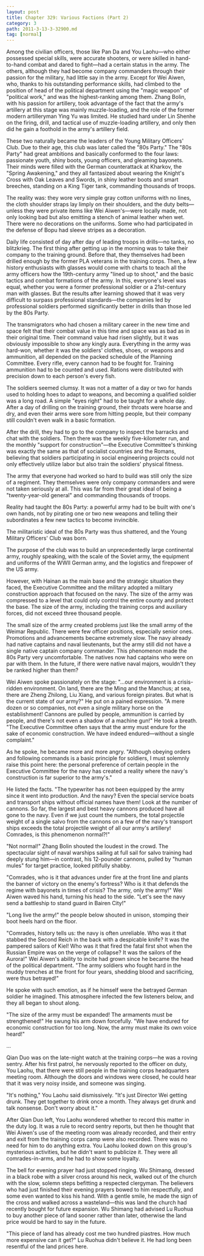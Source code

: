 ```yaml
---
layout: post
title: Chapter 329: Various Factions (Part 2)
category: 3
path: 2011-3-13-3-32900.md
tag: [normal]
---
```


Among the civilian officers, those like Pan Da and You Laohu—who either possessed special skills, were accurate shooters, or were skilled in hand-to-hand combat and dared to fight—had a certain status in the army. The others, although they had become company commanders through their passion for the military, had little say in the army. Except for Wei Aiwen, who, thanks to his outstanding performance skills, had climbed to the position of head of the political department using the "magic weapon" of "political work," and was the highest-ranking among them. Zhang Bolin, with his passion for artillery, took advantage of the fact that the army's artillery at this stage was mainly muzzle-loading, and the role of the former modern artilleryman Ying Yu was limited. He studied hard under Lin Shenhe on the firing, drill, and tactical use of muzzle-loading artillery, and only then did he gain a foothold in the army's artillery field.

These two naturally became the leaders of the Young Military Officers' Club. Due to their age, this club was later called the "80s Party." The "80s Party" had great ambitions and basically conformed to the four laws: passionate youth, shiny boots, young officers, and gleaming bayonets. Their minds were filled with the German counterattack at Kharkov, the "Spring Awakening," and they all fantasized about wearing the Knight's Cross with Oak Leaves and Swords, in shiny leather boots and smart breeches, standing on a King Tiger tank, commanding thousands of troops.

The reality was: they wore very simple gray cotton uniforms with no lines, the cloth shoulder straps lay limply on their shoulders, and the duty belts—unless they were private items like Wei Aiwen's—were locally made, not only looking bad but also emitting a stench of animal leather when wet. There were no decorations on the uniforms. Some who had participated in the defense of Bopu had sleeve stripes as a decoration.

Daily life consisted of day after day of leading troops in drills—no tanks, no blitzkrieg. The first thing after getting up in the morning was to take their company to the training ground. Before that, they themselves had been drilled enough by the former PLA veterans in the training corps. Then, a few history enthusiasts with glasses would come with charts to teach all the army officers how the 19th-century army "lined up to shoot," and the basic tactics and combat formations of the army. In this, everyone's level was equal, whether you were a former professional soldier or a 21st-century man with glasses. But the results after learning showed that it was very difficult to surpass professional standards—the companies led by professional soldiers performed significantly better in drills than those led by the 80s Party.

The transmigrators who had chosen a military career in the new time and space felt that their combat value in this time and space was as bad as in their original time. Their command value had risen slightly, but it was obviously impossible to show any kingly aura. Everything in the army was hard-won, whether it was the soldiers' clothes, shoes, or weapons and ammunition, all depended on the packed schedule of the Planning Committee. Every rifle, every cannon had to be fought for. Training ammunition had to be counted and used. Rations were distributed with precision down to each person's every fish.

The soldiers seemed clumsy. It was not a matter of a day or two for hands used to holding hoes to adapt to weapons, and becoming a qualified soldier was a long road. A simple "eyes right" had to be taught for a whole day. After a day of drilling on the training ground, their throats were hoarse and dry, and even their arms were sore from hitting people, but their company still couldn't even walk in a basic formation.

After the drill, they had to go to the company to inspect the barracks and chat with the soldiers. Then there was the weekly five-kilometer run, and the monthly "support for construction"—the Executive Committee's thinking was exactly the same as that of socialist countries and the Romans, believing that soldiers participating in social engineering projects could not only effectively utilize labor but also train the soldiers' physical fitness.

The army that everyone had worked so hard to build was still only the size of a regiment. They themselves were only company commanders and were not taken seriously at all. This was far from their great ideal of being a "twenty-year-old general" and commanding thousands of troops.

Reality had taught the 80s Party: a powerful army had to be built with one's own hands, not by pirating one or two new weapons and telling their subordinates a few new tactics to become invincible.

The militaristic ideal of the 80s Party was thus shattered, and the Young Military Officers' Club was born.

The purpose of the club was to build an unprecedentedly large continental army, roughly speaking, with the scale of the Soviet army, the equipment and uniforms of the WWII German army, and the logistics and firepower of the US army.

However, with Hainan as the main base and the strategic situation they faced, the Executive Committee and the military adopted a military construction approach that focused on the navy. The size of the army was compressed to a level that could only control the entire county and protect the base. The size of the army, including the training corps and auxiliary forces, did not exceed three thousand people.

The small size of the army created problems just like the small army of the Weimar Republic. There were few officer positions, especially senior ones. Promotions and advancements became extremely slow. The navy already had native captains and naval lieutenants, but the army still did not have a single native captain company commander. This phenomenon made the 80s Party very uncomfortable. The natives now had captains who were on par with them. In the future, if there were native naval majors, wouldn't they be ranked higher than them?

Wei Aiwen spoke passionately on the stage: "...our environment is a crisis-ridden environment. On land, there are the Ming and the Manchus; at sea, there are Zheng Zhilong, Liu Xiang, and various foreign pirates. But what is the current state of our army?" He put on a pained expression. "A mere dozen or so companies, not even a single military horse on the establishment! Cannons are pulled by people, ammunition is carried by people, and there's not even a shadow of a machine gun!" He took a breath. "The Executive Committee often says that the army must endure for the sake of economic construction. We have indeed endured—without a single complaint."

As he spoke, he became more and more angry. "Although obeying orders and following commands is a basic principle for soldiers, I must solemnly raise this point here: the personal preference of certain people in the Executive Committee for the navy has created a reality where the navy's construction is far superior to the army's."

He listed the facts. "The typewriter has not been equipped by the army since it went into production. And the navy? Even the special service boats and transport ships without official names have them! Look at the number of cannons. So far, the largest and best heavy cannons produced have all gone to the navy. Even if we just count the numbers, the total projectile weight of a single salvo from the cannons on a few of the navy's transport ships exceeds the total projectile weight of all our army's artillery! Comrades, is this phenomenon normal?!"

"Not normal!" Zhang Bolin shouted the loudest in the crowd. The spectacular sight of naval warships sailing at full sail for salvo training had deeply stung him—in contrast, his 12-pounder cannons, pulled by "human mules" for target practice, looked pitifully shabby.

"Comrades, who is it that advances under fire at the front line and plants the banner of victory on the enemy's fortress? Who is it that defends the regime with bayonets in times of crisis? The army, only the army!" Wei Aiwen waved his hand, turning his head to the side. "Let's see the navy send a battleship to stand guard in Bairen City!"

"Long live the army!" the people below shouted in unison, stomping their boot heels hard on the floor.

"Comrades, history tells us: the navy is often unreliable. Who was it that stabbed the Second Reich in the back with a despicable knife? It was the pampered sailors of Kiel! Who was it that fired the fatal first shot when the Russian Empire was on the verge of collapse? It was the sailors of the Aurora!" Wei Aiwen's ability to incite had grown since he became the head of the political department. "The army soldiers who fought hard in the muddy trenches at the front for four years, shedding blood and sacrificing, were thus betrayed!"

He spoke with such emotion, as if he himself were the betrayed German soldier he imagined. This atmosphere infected the few listeners below, and they all began to shout along.

"The size of the army must be expanded! The armaments must be strengthened!" He swung his arm down forcefully. "We have endured for economic construction for too long. Now, the army must make its own voice heard!"

...

Qian Duo was on the late-night watch at the training corps—he was a roving sentry. After his first patrol, he nervously reported to the officer on duty, You Laohu, that there were still people in the training corps headquarters meeting room. Although the doors and windows were closed, he could hear that it was very noisy inside, and someone was singing.

"It's nothing," You Laohu said dismissively. "It's just Director Wei getting drunk. They get together to drink once a month. They always get drunk and talk nonsense. Don't worry about it."

After Qian Duo left, You Laohu wondered whether to record this matter in the duty log. It was a rule to record sentry reports, but then he thought that Wei Aiwen's use of the meeting room was already recorded, and their entry and exit from the training corps camp were also recorded. There was no need for him to do anything extra. You Laohu looked down on this group's mysterious activities, but he didn't want to publicize it. They were all comrades-in-arms, and he had to show some loyalty.

The bell for evening prayer had just stopped ringing. Wu Shimang, dressed in a black robe with a silver cross around his neck, walked out of the church with the slow, solemn steps befitting a respected clergyman. The believers who had just finished their evening prayers bowed to him respectfully, and some even wanted to kiss his hand. With a gentle smile, he made the sign of the cross and walked across a wasteland—this was land the church had recently bought for future expansion. Wu Shimang had advised Lu Ruohua to buy another piece of land sooner rather than later, otherwise the land price would be hard to say in the future.

"This piece of land has already cost me two hundred piastres. How much more expensive can it get?" Lu Ruohua didn't believe it. He had long been resentful of the land prices here.